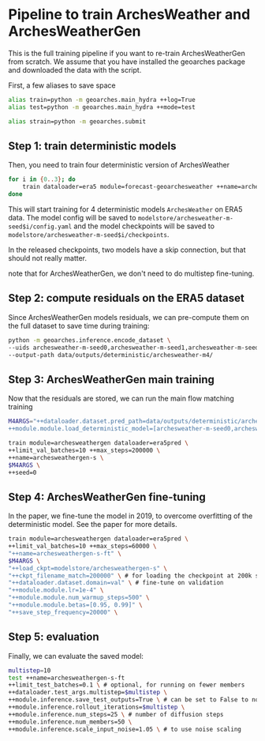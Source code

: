 # Pipeline to train ArchesWeather and ArchesWeatherGen

This is the full training pipeline if you want to re-train ArchesWeatherGen from scratch. We assume that you have installed the geoarches package and downloaded the data with the script.

First, a few aliases to save space

```sh
alias train=python -m geoarches.main_hydra ++log=True
alias test=python -m geoarches.main_hydra ++mode=test

alias strain=python -m geoarches.submit
```

## Step 1: train deterministic models
Then, you need to train four deterministic version of ArchesWeather

```sh
for i in {0..3}; do
    train dataloader=era5 module=forecast-geoarchesweather ++name=archesweather-m-seed$i
done
```
This will start training for 4 deterministic models `ArchesWeather` on ERA5 data.
The model config will be saved to `modelstore/archesweather-m-seed$i/config.yaml` and the model checkpoints will be saved to `modelstore/archesweather-m-seed$i/checkpoints`.

In the released checkpoints, two models have a skip connection, but that should not really matter.

note that for ArchesWeatherGen, we don't need to do multistep fine-tuning.

## Step 2: compute residuals on the ERA5 dataset

Since ArchesWeatherGen models residuals, we can pre-compute them on the full dataset to save time during training:

```sh
python -m geoarches.inference.encode_dataset \
--uids archesweather-m-seed0,archesweather-m-seed1,archesweather-m-seed2,archesweather-m-seed3
--output-path data/outputs/deterministic/archesweather-m4/
```


## Step 3: ArchesWeatherGen main training

Now that the residuals are stored, we can run the main flow matching training

```sh
M4ARGS="++dataloader.dataset.pred_path=data/outputs/deterministic/archesweather-m4 \
++module.module.load_deterministic_model=[archesweather-m-seed0,archesweather-m-seed1,archesweather-m-seed2,archesweather-m-seed3] "

train module=archesweathergen dataloader=era5pred \
++limit_val_batches=10 ++max_steps=200000 \
++name=archesweathergen-s \
$M4ARGS \
++seed=0
```

## Step 4: ArchesWeatherGen fine-tuning

In the paper, we fine-tune the model in 2019, to overcome overfitting of the deterministic model. See the paper for more details.

```sh
train module=archesweathergen dataloader=era5pred \
++limit_val_batches=10 ++max_steps=60000 \
"++name=archesweathergen-s-ft" \
$M4ARGS \
"++load_ckpt=modelstore/archesweathergen-s" \
"++ckpt_filename_match=200000" \ # for loading the checkpoint at 200k steps
"++dataloader.dataset.domain=val" \ # fine-tune on validation
"++module.module.lr=1e-4" \ 
"++module.module.num_warmup_steps=500" \
"++module.module.betas=[0.95, 0.99]" \
"++save_step_frequency=20000" \
```

## Step 5: evaluation

Finally, we can evaluate the saved model:

```sh
multistep=10
test ++name=archesweathergen-s-ft
++limit_test_batches=0.1 \ # optional, for running on fewer members 
++dataloader.test_args.multistep=$multistep \ 
++module.inference.save_test_outputs=True \ # can be set to False to not save forecasts \
++module.inference.rollout_iterations=$multistep \
++module.inference.num_steps=25 \ # number of diffusion steps 
++module.inference.num_members=50 \
++module.inference.scale_input_noise=1.05 \ # to use noise scaling 
```